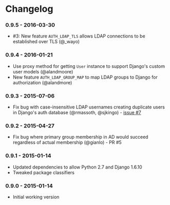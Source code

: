 Changelog
=========

### 0.9.5 - 2016-03-30

* #3: New feature `AUTH_LDAP_TLS` allows LDAP connections to be established over TLS (@_wayo)

### 0.9.4 - 2016-01-21

* Use proxy method for getting `User` instance to support Django's custom user models (@alandmoore)
* New feature `AUTH_LDAP_GROUP_MAP` to map LDAP groups to Django for authorization (@alandmore)

### 0.9.3 - 2015-07-06

* Fix bug with case-insensitive LDAP usernames creating duplicate users in
  Django's auth database (@rmassoth, @sjkingo) - [issue #7](https://github.com/sjkingo/django_auth_ldap3/issues/7)

### 0.9.2 - 2015-04-27

* Fix bug where primary group membership in AD would succeed regardless
  of actual membership (@gianlo) - PR #5

### 0.9.1 - 2015-01-14

* Updated dependencies to allow Python 2.7 and Django 1.6.10
* Tweaked package classifiers

### 0.9.0 - 2015-01-14

* Initial working version
